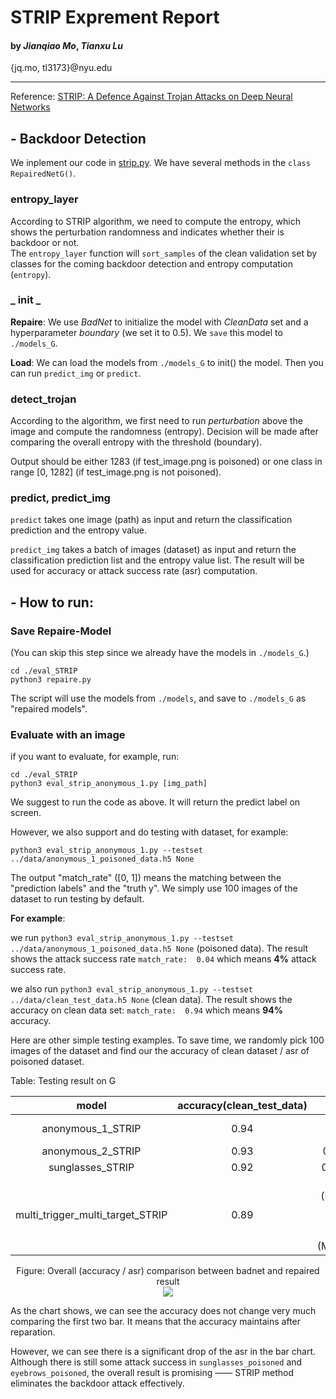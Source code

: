 # STRIP Exprement Report

#### by _Jianqiao Mo_, _Tianxu Lu_

{jq.mo, tl3173}@nyu.edu

----------------

Reference: [STRIP: A Defence Against Trojan Attacks on Deep Neural Networks](https://arxiv.org/abs/1902.06531)

## - Backdoor Detection

We inplement our code in [strip.py](https://github.com/jianqiaomo/CSAW-HackML-2020-BackdoorDetector/blob/master/eval_STRIP/strip.py). 
We have several methods in the `class RepairedNetG()`.

### entropy_layer

According to STRIP algorithm, we need to compute the entropy, which shows the perturbation randomness and indicates 
whether their is backdoor or not.  
The `entropy_layer` function will `sort_samples` of the clean validation set by classes for the coming backdoor detection
and entropy computation (`entropy`).

### _ init _

**Repaire**: We use _BadNet_ to initialize the model with _CleanData_ set and a hyperparameter _boundary_ (we set it to 0.5). 
We `save` this model to `./models_G`.

**Load**: We can load the models from `./models_G` to init() the model. Then you can run 
`predict_img` or `predict`. 

### detect_trojan

According to the algorithm, we first need to run _perturbation_ above the image and compute 
the randomness (entropy). Decision will be made after comparing the overall entropy with 
the threshold (boundary). 

Output should be either 1283 (if test_image.png is poisoned) or one class in 
range [0, 1282] (if test_image.png is not poisoned).

### predict, predict_img

`predict` takes one image (path) as input and return the classification prediction and the 
entropy value.

`predict_img` takes a batch of images (dataset) as input and return the classification prediction list and the 
entropy value list. The result will be used for accuracy or attack success rate (asr) computation.

## - How to run:

### Save Repaire-Model

(You can skip this step since we already have the models in `./models_G`.)

```angular2html
cd ./eval_STRIP
python3 repaire.py
```

The script will use the models from `./models`, and save to `./models_G` 
as "repaired models".

### Evaluate with an image

if you want to evaluate, for example, run:

```angular2html
cd ./eval_STRIP
python3 eval_strip_anonymous_1.py [img_path]
```

We suggest to run the code as above. It will return the predict label on screen.

However, 
we also support and do testing with dataset, for example:

```angular2html
python3 eval_strip_anonymous_1.py --testset ../data/anonymous_1_poisoned_data.h5 None
```

The output "match_rate" ([0, 1]) means the matching between the "prediction labels" 
and the "truth y".
We simply use 100 images of the dataset to run testing by default.

**For example**:

we run `python3 eval_strip_anonymous_1.py --testset ../data/anonymous_1_poisoned_data.h5 None`
(poisoned data). 
The result shows the attack success rate `match_rate:  0.04` which means **4%** attack success rate.

we also run `python3 eval_strip_anonymous_1.py --testset ../data/clean_test_data.h5 None`
(clean data). The result shows the accuracy on clean data set: `match_rate:  0.94` which means **94%** accuracy.


Here are other simple testing examples. 
To save time, we randomly pick 100 images of the dataset and find our the accuracy of clean dataset / asr of 
poisoned dataset.  


Table: Testing result on G

|               model              | accuracy(clean_test_data) |                                    asr / (poisoned dataset)                                    |
|:--------------------------------:|:-------------------------:|:----------------------------------------------------------------------------------------------:|
|         anonymous_1_STRIP        |            0.94           |                                   0.04 (anonymous_1_poisoned)                                  |
|         anonymous_2_STRIP        |            0.93           |                                    0 (anonymous_1_poisoned)                                    |
|         sunglasses_STRIP         |            0.92           |                                   0.17 (sunglasses_poisoned)                                   |
| multi_trigger_multi_target_STRIP |            0.89           | 0.25 (Multi-/eyebrows_poisoned) <br> 0.03 (Multi-/lipstick_poisoned) <br> 0 (Multi-/sunglasses_poisoned) |

<div align=center>Figure: Overall (accuracy / asr) comparison between badnet and repaired result</div>

<div align=center><img src="https://github.com/jianqiaomo/CSAW-HackML-2020-BackdoorDetector/blob/master/report/chart.png"/></div>

As the chart shows, we can see the accuracy does not change very much comparing the first two bar. 
It means that the accuracy maintains after reparation.

However, we can see there is a significant drop of the asr in the bar chart. Although there is still some attack 
success in `sunglasses_poisoned` and `eyebrows_poisoned`, the overall result is promising —— STRIP method eliminates 
the backdoor attack effectively.